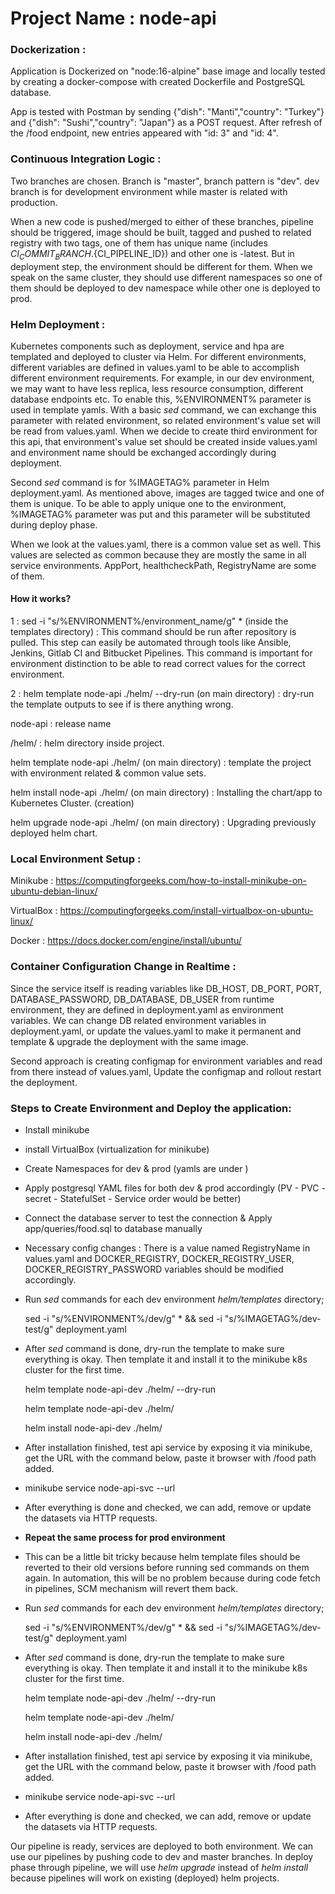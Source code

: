 # Project Name : node-api

### Dockerization :
Application is Dockerized on "node:16-alpine" base image and locally tested by creating a docker-compose with created Dockerfile and PostgreSQL database.

App is tested with Postman by sending {"dish": "Manti","country": "Turkey"} and {"dish": "Sushi","country": "Japan"} as a POST request. After refresh of the 
/food endpoint, new entries appeared with "id: 3" and "id: 4".

### Continuous Integration Logic :

Two branches are chosen. Branch is "master", branch pattern is "dev". dev branch is for development environment while master is related with production.

When a new code is pushed/merged to either of these branches, pipeline should be triggered, image should be built, tagged and pushed to related registry with two tags, one of them has unique name (includes ${CI_COMMIT_BRANCH}.${CI_PIPELINE_ID}) and other one is <environment>-latest. 
But in deployment step, the environment should be different for them. When we speak on the same cluster, they should use different namespaces so one of them should be deployed to dev namespace while other one is deployed to prod. 

### Helm Deployment :

Kubernetes components such as deployment, service and hpa are templated and deployed to cluster via Helm.
For different environments, different variables are defined in values.yaml to be able to accomplish different environment requirements.
For example, in our dev environment, we may want to have less replica, less resource consumption, different database endpoints etc. To enable this, %ENVIRONMENT% parameter is used in template yamls. With a basic *sed* command, we can exchange this parameter with related environment, so related environment's value set will be read from values.yaml. When we decide to create third environment for this api, that environment's value set should be created inside values.yaml and environment name should be exchanged accordingly during deployment. 

Second *sed* command is for %IMAGETAG% parameter in Helm deployment.yaml. As mentioned above, images are tagged twice and one of them is unique. To be able 
to apply unique one to the environment, %IMAGETAG% parameter was put and this parameter will be substituted during deploy phase.

When we look at the values.yaml, there is a common value set as well. This values are selected as common because they are mostly the same in all service 
environments. AppPort, healthcheckPath, RegistryName are some of them.

#### How it works?

1 : sed -i "s/%ENVIRONMENT%/environment_name/g" * (inside the templates directory) : This command should be run after repository is pulled. This step can 
easily be automated through tools like Ansible, Jenkins, Gitlab CI and Bitbucket Pipelines. This command is important for environment distinction to be able 
to read correct values for the correct environment.

2 : helm template node-api ./helm/ --dry-run (on main directory) : dry-run the template outputs to see if is there anything wrong.

node-api : release name

/helm/ : helm directory inside project.

helm template node-api ./helm/ (on main directory) : template the project with environment related & common value sets.

helm install node-api ./helm/ (on main directory) : Installing the chart/app to Kubernetes Cluster. (creation)

helm upgrade node-api ./helm/ (on main directory) : Upgrading previously deployed helm chart.

### Local Environment Setup :

Minikube : https://computingforgeeks.com/how-to-install-minikube-on-ubuntu-debian-linux/

VirtualBox : https://computingforgeeks.com/install-virtualbox-on-ubuntu-linux/

Docker : https://docs.docker.com/engine/install/ubuntu/

### Container Configuration Change in Realtime :

Since the service itself is reading variables like DB_HOST, DB_PORT, PORT, DATABASE_PASSWORD, DB_DATABASE, DB_USER from runtime environment, they are defined in deployment.yaml as environment variables. We can change DB related environment variables in deployment.yaml, or update the values.yaml to make it permanent and template & upgrade the deployment with the same image.

Second approach is creating configmap for environment variables and read from there instead of values.yaml, Update the configmap and rollout restart the deployment.

### Steps to Create Environment and Deploy the application:

- Install minikube

- install VirtualBox (virtualization for minikube)

- Create Namespaces for dev & prod (yamls are under )

- Apply postgresql YAML files for both dev & prod accordingly (PV - PVC - secret - StatefulSet - Service order would be better)

- Connect the database server to test the connection & Apply app/queries/food.sql to database manually

- Necessary config changes : There is a value named RegistryName in values.yaml and DOCKER_REGISTRY, DOCKER_REGISTRY_USER, DOCKER_REGISTRY_PASSWORD variables should be modified accordingly.

- Run *sed* commands for each dev environment *helm/templates* directory; 
    
    sed -i "s/%ENVIRONMENT%/dev/g" * && sed -i "s/%IMAGETAG%/dev-test/g" deployment.yaml

- After *sed* command is done, dry-run the template to make sure everything is okay. Then template it and install it to the minikube k8s cluster for the first time.
    
    helm template node-api-dev ./helm/ --dry-run

    helm template node-api-dev ./helm/

    helm install node-api-dev ./helm/

- After installation finished, test api service by exposing it via minikube, get the URL with the command below, paste it browser with /food path added.

- minikube service node-api-svc --url

- After everything is done and checked, we can add, remove or update the datasets via HTTP requests.

- **Repeat the same process for prod environment** 

- This can be a little bit tricky because helm template files should be reverted to their old versions before running sed commands on them again. In automation, this will be no problem because during code fetch in pipelines, SCM mechanism will revert them back. 

- Run *sed* commands for each dev environment *helm/templates* directory; 
    
    sed -i "s/%ENVIRONMENT%/dev/g" * && sed -i "s/%IMAGETAG%/dev-test/g" deployment.yaml

- After *sed* command is done, dry-run the template to make sure everything is okay. Then template it and install it to the minikube k8s cluster for the first time.
    
    helm template node-api-dev ./helm/ --dry-run

    helm template node-api-dev ./helm/

    helm install node-api-dev ./helm/

- After installation finished, test api service by exposing it via minikube, get the URL with the command below, paste it browser with /food path added.

- minikube service node-api-svc --url

- After everything is done and checked, we can add, remove or update the datasets via HTTP requests.

Our pipeline is ready, services are deployed to both environment. We can use our pipelines by pushing code to dev and master branches. In deploy phase through pipeline, we will use *helm upgrade* instead of *helm install* because pipelines will work on existing (deployed) helm projects.